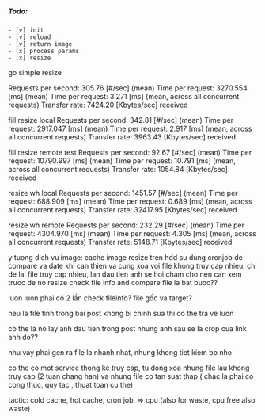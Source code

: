 ##### Todo:
    - [v] init
    - [v] reload
    - [v] return image
    - [x] process params
    - [x] resize

go simple resize

Requests per second:    305.76 [#/sec] (mean)
Time per request:       3270.554 [ms] (mean)
Time per request:       3.271 [ms] (mean, across all concurrent requests)
Transfer rate:          7424.20 [Kbytes/sec] received

fill resize local
Requests per second:    342.81 [#/sec] (mean)
Time per request:       2917.047 [ms] (mean)
Time per request:       2.917 [ms] (mean, across all concurrent requests)
Transfer rate:          3963.43 [Kbytes/sec] received

fill resize remote test
Requests per second:    92.67 [#/sec] (mean)
Time per request:       10790.997 [ms] (mean)
Time per request:       10.791 [ms] (mean, across all concurrent requests)
Transfer rate:          1054.84 [Kbytes/sec] received

resize wh local
Requests per second:    1451.57 [#/sec] (mean)
Time per request:       688.909 [ms] (mean)
Time per request:       0.689 [ms] (mean, across all concurrent requests)
Transfer rate:          32417.95 [Kbytes/sec] received

resize wh remote
Requests per second:    232.29 [#/sec] (mean)
Time per request:       4304.970 [ms] (mean)
Time per request:       4.305 [ms] (mean, across all concurrent requests)
Transfer rate:          5148.71 [Kbytes/sec] received


y tuong dich vu image:
cache image resize tren hdd
su dung cronjob de compare va date khi can thien
va cung xoa voi file khong truy cap nhieu, chi de lai file truy cap nhieu, lan dau tien anh se hoi cham
cho nen can xem truoc de no resize
check file info and compare file la bat buoc??

luon luon phai có 2 lần check fileinfo? file gốc và target?

neu là file tinh trong bai post khong bi chinh sua thi co the tra ve luon

có the là nó lay anh dau tien trong post 
nhung anh sau se la crop cua link anh do??

nhu vay phai gen ra file la nhanh nhat, nhung khong tiet kiem bo nho

co the co mot service thong ke truy cap, tu dong xoa nhung file lau khong truy cap  (2 tuan chang han) va nhung file co tan suat thap ( chac la phai co cong thuc, quy tac , thuat toan cu the)

tactic: cold cache, hot cache, cron job, => cpu (also for waste, cpu free also waste)


